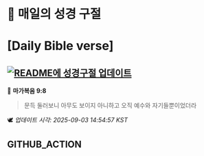# 🙏 매일의 성경 구절
# [Daily Bible verse]
## [![README에 성경구절 업데이트](https://github.com/DONGSUKA/first_test/actions/workflows/update-readme-bible.yml/badge.svg)](https://github.com/DONGSUKA/first_test/actions/workflows/update-readme-bible.yml)
<!-- START_BIBLE_VERSE -->
📖 **마가복음 9:8**
> 문득 둘러보니 아무도 보이지 아니하고 오직 예수와 자기들뿐이었더라

🕊️ _업데이트 시각: 2025-09-03 14:54:57 KST_
  <!-- END_BIBLE_VERSE -->
## GITHUB_ACTION
